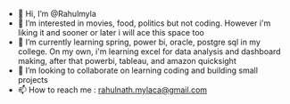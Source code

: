 - 👋 Hi, I’m @Rahulmyla
- 👀 I’m interested in movies, food, politics but not coding. However i'm liking it and sooner or later i will ace this space too
- 🌱 I’m currently learning spring, power bi, oracle, postgre sql in my college. On my own, i'm learning excel for data analysis and dashboard making, after that powerbi, tableau, and amazon quicksight
- 💞️ I’m looking to collaborate on learning coding and building small projects
- 📫 How to reach me : rahulnath.mylaca@gmail.com

<!---
Rahulmyla/Rahulmyla is a ✨ special ✨ repository because its `README.md` (this file) appears on your GitHub profile.
You can click the Preview link to take a look at your changes.
--->
